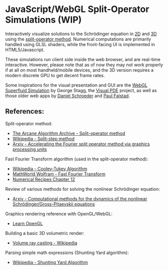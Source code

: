 # JavaScript/WebGL Split-Operator Simulations (WIP)

Interactively visualize solutions to the Schrödinger equation in [2D](https://marl0ny.github.io/split-operator-simulations/js/2d.html) and [3D](https://marl0ny.github.io/split-operator-simulations/js/3d.html) using the [split-operator method](https://www.algorithm-archive.org/contents/split-operator_method/split-operator_method.hml). Numerical computations are primarily handled using GLSL shaders, while the front-facing UI is implemented in HTML5/Javascript. 

These simulations run client side inside the web browser, and are real-time interactive. However, please note that as of now they may not work properly if at all on most handheld/mobile devices, and the 3D version requires a modern discrete GPU to get decent frame rates.

Some inspirations for the visual presentation and GUI are the [WebGL Superfluid Simulation](https://georgestagg.github.io/webgl_gpe/) by George Stagg, the [Visual PDE](https://visualpde.com/) project, as well as those older web apps by [Daniel Schroeder](https://physics.weber.edu/schroeder/software/QuantumScattering2D.html) and [Paul Falstad](https://www.falstad.com/qm2dosc/).


## References:

Split-operator method:
 - [The Arcane Algorithm Archive - Split-operator method](https://www.algorithm-archive.org/contents/split-operator_method/split-operator_method.hml)
 - [Wikipedia - Split-step method](https://en.wikipedia.org/wiki/Split-step_method)
 - [Arxiv - Accelerating the Fourier split operator method via graphics processing units](https://arxiv.org/abs/1012.3911)

Fast Fourier Transform algorithm (used in the split-operator method):
 - [Wikipedia - Cooley-Tukey Algorithm](https://en.wikipedia.org/wiki/Cooley%E2%80%93Tukey_FFT_algorithm)
 - [MathWorld Wolfram - Fast Fourier Transform](http://mathworld.wolfram.com/FastFourierTransform.html)
 - [Numerical Recipes Chapter 12](https://websites.pmc.ucsc.edu/~fnimmo/eart290c_17/NumericalRecipesinF77.pdf)

Review of various methods for solving the nonlinear Schrödinger equation:
 - [Arxiv - Computational methods for the dynamics of the nonlinear Schrödinger/Gross-Pitaevskii equations](https://arxiv.org/abs/1305.1093)

Graphics rendering reference with OpenGL/WebGL:
 - [Learn OpenGL](https://learnopengl.com)
  
Building a basic 3D volumetric render:
 - [Volume ray casting - Wikipedia](https://en.wikipedia.org/wiki/Volume_ray_casting)

Parsing simple math expressions (Shunting Yard algorithm):
 - [Wikipedia - Shunting Yard Algorithm](https://en.wikipedia.org/wiki/Shunting_yard_algorithm)

